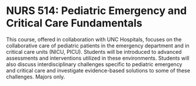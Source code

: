 # NURS 514: Pediatric Emergency and Critical Care Fundamentals

This course, offered in collaboration with UNC Hospitals, focuses on the collaborative care of pediatric patients in the emergency department and in critical care units (NICU, PICU). Students will be introduced to advanced assessments and interventions utilized in these environments. Students will also discuss interdisciplinary challenges specific to pediatric emergency and critical care and investigate evidence-based solutions to some of these challenges. Majors only.